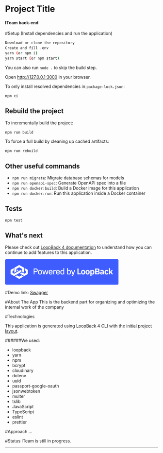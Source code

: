 # Project Title

#### ITeam back-end

#Setup (Install dependencies and run the application)

```sh
Download or clone the repository
Create and fill .env
yarn (or npm i)
yarn start (or npm start)
```

You can also run `node .` to skip the build step.

Open http://127.0.0.1:3000 in your browser.

To only install resolved dependencies in `package-lock.json`:

```sh
npm ci
```

## Rebuild the project

To incrementally build the project:

```sh
npm run build
```

To force a full build by cleaning up cached artifacts:

```sh
npm run rebuild
```

## Other useful commands

-   `npm run migrate`: Migrate database schemas for models
-   `npm run openapi-spec`: Generate OpenAPI spec into a file
-   `npm run docker:build`: Build a Docker image for this application
-   `npm run docker:run`: Run this application inside a Docker container

## Tests

```sh
npm test
```

## What's next

Please check out [LoopBack 4 documentation](https://loopback.io/doc/en/lb4/) to
understand how you can continue to add features to this application.

[![LoopBack](<https://github.com/loopbackio/loopback-next/raw/master/docs/site/imgs/branding/Powered-by-LoopBack-Badge-(blue)-@2x.png>)](http://loopback.io/)

#Demo link:
[Swagger]("https://iteam-backend.herokuapp.com/explorer/")

#About The App
This is the backend part for organizing and optimizing the internal work of the company

#Technologies

This application is generated using [LoopBack 4 CLI](https://loopback.io/doc/en/lb4/Command-line-interface.html) with the
[initial project layout](https://loopback.io/doc/en/lb4/Loopback-application-layout.html).

######We used:

-   loopback
-   yarn
-   npm
-   bcrypt
-   cloudinary
-   dotenv
-   uuid
-   passport-google-oauth
-   jsonwebtoken
-   multer
-   tslib
-   JavaScript
-   TypeScript
-   eslint
-   prettier

#Approach
...

#Status
ITeam is still in progress.

---

